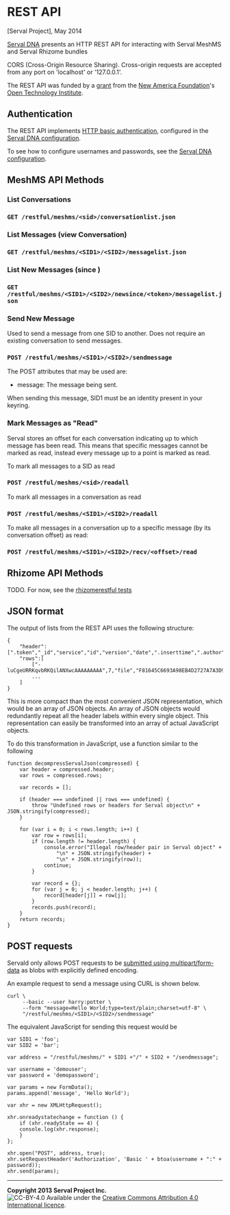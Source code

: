 REST API
==========================
[Serval Project], May 2014

[Serval DNA][] presents an HTTP REST API for interacting with Serval MeshMS and Serval Rhizome bundles

CORS (Cross-Origin Resource Sharing). Cross-origin requests are accepted from any port on 'localhost' or '127.0.0.1'.

The REST API was funded by a [grant][] from the [New America Foundation][NAF]'s [Open
Technology Institute][OTI].

Authentication
--------------

The REST API implements [HTTP basic authentication](http://en.wikipedia.org/wiki/Basic_access_authentication), configured in the [Serval DNA configuration][].

To see how to configure usernames and passwords, see the [Serval DNA configuration]().

MeshMS API Methods
------------------

### List Conversations

### `GET /restful/meshms/<sid>/conversationlist.json`

### List Messages (view Conversation)

### `GET /restful/meshms/<SID1>/<SID2>/messagelist.json`

### List New Messages (since <message token>)

### `GET /restful/meshms/<SID1>/<SID2>/newsince/<token>/messagelist.json`


### Send New Message

Used to send a message from one SID to another. Does not require an existing conversation to send messages.

### `POST /restful/meshms/<SID1>/<SID2>/sendmessage`

The POST attributes that may be used are:
 
 * message: The message being sent.

 When sending this message, SID1 must be an identity present in your keyring.

### Mark Messages as "Read"

Serval stores an offset for each conversation indicating up to which message has been read. This means that specific messages cannot be marked as read, instead every message up to a point is marked as read.

To mark all messages to a SID as read

### `POST /restful/meshms/<sid>/readall`

To mark all messages in a conversation as read

### `POST /restful/meshms/<SID1>/<SID2>/readall`

To make all messages in a conversation up to a specific message (by its conversation offset) as read:

### `POST /restful/meshms/<SID1>/<SID2>/recv/<offset>/read`

## Rhizome API Methods

TODO. For now, see the [rhizomerestful tests]()


JSON format
-----------

The output of lists from the REST API uses the following structure:

    {
        "header":[".token","_id","service","id","version","date",".inserttime",".author",".fromhere","filesize","filehash","sender","recipient","name"],
        "rows":[
            ["-luCgeURRKqvbRKQilANXwcAAAAAAAAA",7,"file","F81645C6693A98EB4D2727A7A3D9F478FF77CC60F68949679BFD2A7C65A29E89",1384921558580,1384921558581,1384921558648,"A8BFD18D5BF6E005E96E62188F553F0149B10AD03B47B7A35181457B2A1ABF69",1,1006,"A49C795AE4687CB14F6F1F01265C1DC6472935B125F52ADE4F166A31770E508AF2E0AF9F48D9F6826D60C7B5B820C63028EFD78AD32B9EBA5E43A2B60D74C9E8",null,null,"file6"],
            ...
        ]
    }
    
This is more compact than the most convenient JSON representation, which would be an array of JSON objects. An array of JSON objects would redundantly repeat all the header labels within every single object. This representation can easily be transformed into an array of actual JavaScript objects.

To do this transformation in JavaScript, use a function similar to the following

    function decompressServalJson(compressed) {
        var header = compressed.header;
        var rows = compressed.rows;

        var records = [];

        if (header === undefined || rows === undefined) {
            throw "Undefined rows or headers for Serval object\n" + JSON.stringify(compressed);
        }

        for (var i = 0; i < rows.length; i++) {
            var row = rows[i];
            if (row.length != header.length) {
                console.error("Illegal row/header pair in Serval object" +
                    "\n" + JSON.stringify(header) +
                    "\n" + JSON.stringify(row));
                continue;
            }

            var record = {};
            for (var j = 0; j < header.length; j++) {
                record[header[j]] = row[j];
            }
            records.push(record);
        }
        return records;
    } 

POST requests
-------------

Servald only allows POST requests to be [submitted using multipart/form-data](https://github.com/servalproject/serval-dna/issues/82) as blobs with explicitly defined encoding.

An example request to send a message using CURL is shown below.

    curl \
         --basic --user harry:potter \
         --form "message=Hello World;type=text/plain;charset=utf-8" \
         "/restful/meshms/<SID1>/<SID2>/sendmessage"


The equivalent JavaScript for sending this request would be

```
var SID1 = 'foo';
var SID2 = 'bar';

var address = "/restful/meshms/" + SID1 +"/" + SID2 + "/sendmessage";

var username = 'demouser';
var password = 'demopassword';

var params = new FormData();
params.append('message', 'Hello World');

var xhr = new XMLHttpRequest();

xhr.onreadystatechange = function () {
	if (xhr.readyState == 4) {
    console.log(xhr.response);
	}
};

xhr.open("POST", address, true);
xhr.setRequestHeader('Authorization', 'Basic ' + btoa(username + ":" + password));
xhr.send(params);
```


-----
**Copyright 2013 Serval Project Inc.**  
![CC-BY-4.0](./cc-by-4.0.png)
Available under the [Creative Commons Attribution 4.0 International licence][CC BY 4.0].

[CC BY 4.0]: ../LICENSE-DOCUMENTATION.md
[Serval DNA]: http://developer.servalproject.org/dokuwiki/doku.php?id=content:servaldna:
[Serval DNA configuration]: ./Servald-Configuration.md
[grant]: http://developer.servalproject.org/dokuwiki/doku.php?id=content:activity:naf4
[rhizomerestful tests]: ../tests/rhizomerestful
[NAF]: http://www.newamerica.net/
[OTI]: http://oti.newamerica.net/
